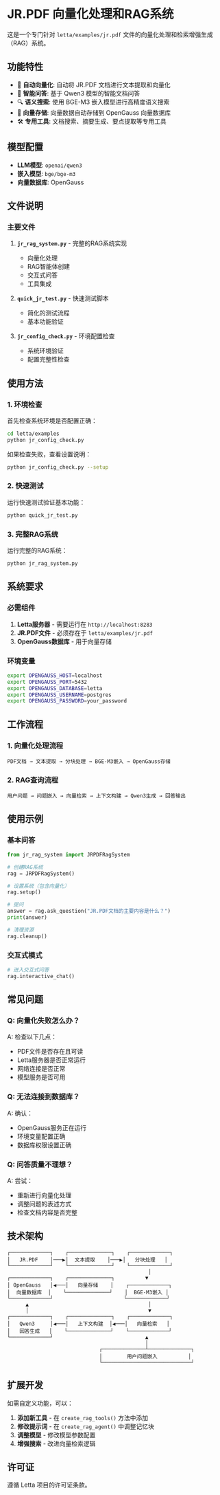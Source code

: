 # JR.PDF 向量化处理和RAG系统

这是一个专门针对 `letta/examples/jr.pdf` 文件的向量化处理和检索增强生成（RAG）系统。

## 功能特性

- 🔄 **自动向量化**: 自动将 JR.PDF 文档进行文本提取和向量化
- 🧠 **智能问答**: 基于 Qwen3 模型的智能文档问答
- 🔍 **语义搜索**: 使用 BGE-M3 嵌入模型进行高精度语义搜索  
- 💾 **向量存储**: 向量数据自动存储到 OpenGauss 向量数据库
- 🛠️ **专用工具**: 文档搜索、摘要生成、要点提取等专用工具

## 模型配置

- **LLM模型**: `openai/qwen3`
- **嵌入模型**: `bge/bge-m3`
- **向量数据库**: OpenGauss

## 文件说明

### 主要文件

1. **`jr_rag_system.py`** - 完整的RAG系统实现
   - 向量化处理
   - RAG智能体创建
   - 交互式问答
   - 工具集成

2. **`quick_jr_test.py`** - 快速测试脚本
   - 简化的测试流程
   - 基本功能验证

3. **`jr_config_check.py`** - 环境配置检查
   - 系统环境验证
   - 配置完整性检查

## 使用方法

### 1. 环境检查

首先检查系统环境是否配置正确：

```bash
cd letta/examples
python jr_config_check.py
```

如果检查失败，查看设置说明：

```bash
python jr_config_check.py --setup
```

### 2. 快速测试

运行快速测试验证基本功能：

```bash
python quick_jr_test.py
```

### 3. 完整RAG系统

运行完整的RAG系统：

```bash
python jr_rag_system.py
```

## 系统要求

### 必需组件

1. **Letta服务器** - 需要运行在 `http://localhost:8283`
2. **JR.PDF文件** - 必须存在于 `letta/examples/jr.pdf`
3. **OpenGauss数据库** - 用于向量存储

### 环境变量

```bash
export OPENGAUSS_HOST=localhost
export OPENGAUSS_PORT=5432
export OPENGAUSS_DATABASE=letta
export OPENGAUSS_USERNAME=postgres
export OPENGAUSS_PASSWORD=your_password
```

## 工作流程

### 1. 向量化处理流程

```
PDF文档 → 文本提取 → 分块处理 → BGE-M3嵌入 → OpenGauss存储
```

### 2. RAG查询流程

```
用户问题 → 问题嵌入 → 向量检索 → 上下文构建 → Qwen3生成 → 回答输出
```

## 使用示例

### 基本问答

```python
from jr_rag_system import JRPDFRagSystem

# 创建RAG系统
rag = JRPDFRagSystem()

# 设置系统（包含向量化）
rag.setup()

# 提问
answer = rag.ask_question("JR.PDF文档的主要内容是什么？")
print(answer)

# 清理资源
rag.cleanup()
```

### 交互式模式

```python
# 进入交互式问答
rag.interactive_chat()
```

## 常见问题

### Q: 向量化失败怎么办？
A: 检查以下几点：
- PDF文件是否存在且可读
- Letta服务器是否正常运行
- 网络连接是否正常
- 模型服务是否可用

### Q: 无法连接到数据库？
A: 确认：
- OpenGauss服务正在运行
- 环境变量配置正确
- 数据库权限设置正确

### Q: 问答质量不理想？
A: 尝试：
- 重新进行向量化处理
- 调整问题的表述方式
- 检查文档内容是否完整

## 技术架构

```
┌─────────────┐    ┌──────────────┐    ┌─────────────┐
│   JR.PDF    │───▶│  文本提取    │───▶│   分块处理   │
└─────────────┘    └──────────────┘    └─────────────┘
                                              │
┌─────────────┐    ┌──────────────┐          ▼
│ OpenGauss   │◀───│   向量存储    │    ┌─────────────┐
│  向量数据库  │    └──────────────┘    │  BGE-M3嵌入 │
└─────────────┘                       └─────────────┘
      ▲                                       │
      │                                       ▼
┌─────────────┐    ┌──────────────┐    ┌─────────────┐
│   Qwen3     │◀───│   上下文构建  │◀───│   向量检索   │
│   回答生成   │    └──────────────┘    └─────────────┘
└─────────────┘                              ▲
                                             │
                              ┌──────────────┴──────────────┐
                              │        用户问题嵌入          │
                              └─────────────────────────────┘
```

## 扩展开发

如需自定义功能，可以：

1. **添加新工具** - 在 `create_rag_tools()` 方法中添加
2. **修改提示词** - 在 `create_rag_agent()` 中调整记忆块
3. **调整模型** - 修改模型参数配置
4. **增强搜索** - 改进向量检索逻辑

## 许可证

遵循 Letta 项目的许可证条款。
